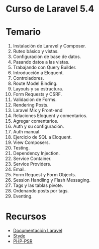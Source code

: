 # Curso de Laravel 5.4

# Temario

01. Instalación de Laravel y Composer.
02. Ruteo básico y vistas.
03. Configuración de base de datos.
04. Pasando datos a las vistas. 
05. Trabajando con Query Builder.
06. Introducción a Eloquent. 
07. Controladores. 
08. Route Model Binding. 
09. Layouts y su estructura.
10. Form Requests y CSRF. 
11. Validacion de Forms. 
12. Rendering Posts.
13. Laravel Mix y Front-end
14. Relaciones Eloquent y comentarios. 
15. Agregar comentarios. 
16. Auth y su configuración.
17. Auth manual. 
18. Ejercicio de SQL a Eloquent. 
19. View Composers.
20. Testing.
21. Dependency Injection.
22. Service Container.  
23. Service Providers. 
24. Email. 
25. Form Request y Form Objects. 
26. Session Handling y Flash Messaging. 
27. Tags y las tablas pivote. 
28. Ordenando posts por tags. 
29. Eventing. 

# Recursos 

* [Documentación Laravel](https://laravel.com)
* [Styde](https://styde.net)
* [PHP-PSR](http://www.php-fig.org/psr/)
